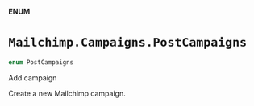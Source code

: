 **ENUM**

# `Mailchimp.Campaigns.PostCampaigns`

```swift
enum PostCampaigns
```

Add campaign

Create a new Mailchimp campaign.
